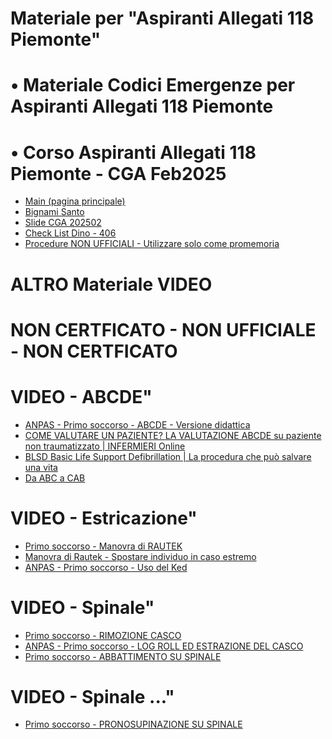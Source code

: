 # Materiale per "Aspiranti Allegati 118 Piemonte"
# • Materiale Codici Emergenze per Aspiranti Allegati 118 Piemonte
# • Corso Aspiranti Allegati 118 Piemonte - CGA Feb2025

- <a href="https://allegato118.github.io/Allegato118Piemonte/main2" target="_blank">Main (pagina principale)</a>  
- <a href="https://allegato118.github.io/Allegato118Piemonte/BIGNAMISANTO" target="_blank">Bignami Santo</a>  
- <a href="https://allegato118.github.io/Allegato118Piemonte/SLIDESCGA202502" target="_blank">Slide CGA 202502</a>
- <a href="https://allegato118.github.io/Allegato118Piemonte/Index_V5_ProblemaEDGE_iOS_V3.html" target="_blank">Check List Dino - 406</a>
- <a href="https://allegato118.github.io/Allegato118Piemonte/emergency_medical_pwa.html" target="_blank">Procedure NON UFFICIALI - Utilizzare solo come promemoria</a>


# ALTRO Materiale VIDEO
# NON CERTFICATO -  NON UFFICIALE -  NON CERTFICATO
# VIDEO - ABCDE"
- <a href="https://www.youtube.com/watch?v=e75JA3sviVo&t=7s&ab_channel=S.O.SSona" target="_blank">ANPAS - Primo soccorso - ABCDE - Versione didattica</a>
- <a href="https://www.youtube.com/watch?v=xegmdf7DVN8&ab_channel=INFERMIERIOnline" target="_blank">COME VALUTARE UN PAZIENTE? LA VALUTAZIONE ABCDE su paziente non traumatizzato | INFERMIERI Online</a>
- <a href="https://www.youtube.com/watch?v=g3Hg8TkDSTs&t=424s&ab_channel=CLANHIKE2ME-ToscanacciinCammino" target="_blank">BLSD Basic Life Support Defibrillation | La procedura che può salvare una vita</a>
- <a href="https://www.youtube.com/watch?v=xegmdf7DVN8&ab_channel=INFERMIERIOnline](https://www.youtube.com/watch?v=XQlbSb-HgkE&ab_channel=CSEFormazione)" target="_blank">Da ABC a CAB</a>

# VIDEO - Estricazione"
- <a href="https://www.youtube.com/watch?v=pAIEK-jAA-8" target="_blank">Primo soccorso - Manovra di RAUTEK</a>
- <a href="https://www.youtube.com/watch?v=kHY97vQ7mk4&ab_channel=TizianoServizieFormazione" target="_blank">Manovra di Rautek - Spostare individuo in caso estremo</a>
- <a href="https://www.youtube.com/watch?v=9r6ZbkZpGWg&ab_channel=anpaspiemonte" target="_blank">ANPAS - Primo soccorso - Uso del Ked</a>

# VIDEO - Spinale"
- <a href="https://www.youtube.com/watch?v=GRlGolQG9lM" target="_blank">Primo soccorso - RIMOZIONE CASCO</a>
- <a href="https://www.youtube.com/watch?v=HQfiFQxzCME&ab_channel=anpaspiemonte" target="_blank">ANPAS - Primo soccorso - LOG ROLL ED ESTRAZIONE DEL CASCO</a>
- <a href="https://www.youtube.com/watch?v=-e1fZq2Scuo&ab_channel=GIOVANNIDALAIDI" target="_blank">Primo soccorso - ABBATTIMENTO SU SPINALE</a>

# VIDEO - Spinale ..."
- <a href="https://www.youtube.com/watch?v=qr9eHvVuhRg" target="_blank">Primo soccorso - PRONOSUPINAZIONE SU SPINALE</a>

